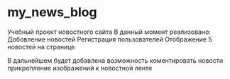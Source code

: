 # my_news_blog
Учебный проект новостного сайта 
В данный момент реализовано:
Добовление новостей
Регистрация пользователей
Отображение 5 новостей на странице

В дальнейшем будет добавлена возможность коментировать новости 
прикрепление изображений к новостной ленте
